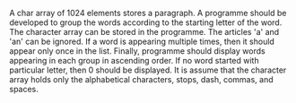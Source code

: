 A char array of 1024 elements stores a paragraph. A programme should be developed to group the words according to the starting letter of the word. The character array can be stored in the programme. The articles
'a' and 'an' can be ignored. If a word is appearing multiple times, then it should appear only once in the list. Finally, programme should display words appearing in each group in ascending order. If no word started with particular letter, then 0 should be displayed. It is assume that the character array holds only the alphabetical characters, stops, dash, commas, and spaces.
